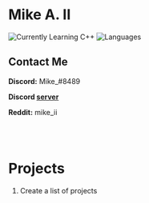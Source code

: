 # Mike A. II

<p>
    <img src="https://img.shields.io/badge/Currently%20Learning-C%2B%2B-blue" alt="Currently Learning C++" /></a>
    <img src="https://img.shields.io/badge/Languages-Node.js%2C%20PHP%2C%20HTML%2C%20Shell%2C%20C%2B%2B-blue" alt="Languages" /></a>
</p>

## Contact Me

**Discord:** Mike_#8489

**Discord [server](https://discord.gg/SGaAHVyzwk)**

**Reddit:** mike_ii

<br><br>

# Projects

1. Create a list of projects
